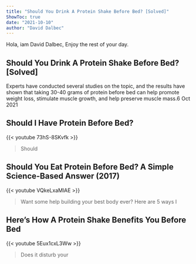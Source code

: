 ```yaml
---
title: "Should You Drink A Protein Shake Before Bed? [Solved]"
ShowToc: true 
date: "2021-10-10"
author: "David Dalbec" 
---
```


Hola, iam David Dalbec, Enjoy the rest of your day.
## Should You Drink A Protein Shake Before Bed? [Solved]
Experts have conducted several studies on the topic, and the results have shown that taking 30-40 grams of protein before bed can help promote weight loss, stimulate muscle growth, and help preserve muscle mass.6 Oct 2021

## Should I Have Protein Before Bed?
{{< youtube 73hS-8SKvfk >}}
>Should

## Should You Eat Protein Before Bed? A Simple Science-Based Answer (2017)
{{< youtube VQkeLxaMlAE >}}
>Want some help building your best body ever? Here are 5 ways I 

## Here’s How A Protein Shake Benefits You Before Bed
{{< youtube 5Eux1cxL3Ww >}}
>Does it disturb your 

